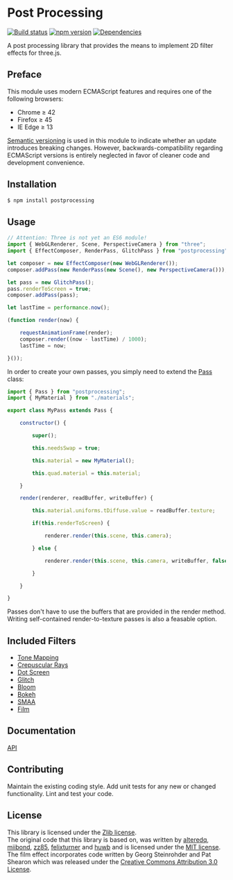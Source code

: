 # Post Processing 
[![Build status](https://travis-ci.org/vanruesc/postprocessing.svg?branch=master)](https://travis-ci.org/vanruesc/postprocessing) 
[![npm version](https://badge.fury.io/js/postprocessing.svg)](http://badge.fury.io/js/postprocessing) 
[![Dependencies](https://david-dm.org/vanruesc/postprocessing.svg?branch=master)](https://david-dm.org/vanruesc/postprocessing)

A post processing library that provides the means to implement 2D filter effects for three.js. 


## Preface

This module uses modern ECMAScript features and requires one of the following browsers:
 - Chrome ≥ 42
 - Firefox ≥ 45
 - IE Edge ≥ 13

[Semantic versioning](http://semver.org/) is used in this module to indicate whether an update 
introduces breaking changes. However, backwards-compatibility regarding ECMAScript versions is 
entirely neglected in favor of cleaner code and development convenience.


## Installation

```sh
$ npm install postprocessing
``` 


## Usage

```javascript
// Attention: Three is not yet an ES6 module!
import { WebGLRenderer, Scene, PerspectiveCamera } from "three";
import { EffectComposer, RenderPass, GlitchPass } from "postprocessing";

let composer = new EffectComposer(new WebGLRenderer());
composer.addPass(new RenderPass(new Scene(), new PerspectiveCamera()));

let pass = new GlitchPass();
pass.renderToScreen = true;
composer.addPass(pass);

let lastTime = performance.now();

(function render(now) {

	requestAnimationFrame(render);
	composer.render((now - lastTime) / 1000);
	lastTime = now;

}());
```

In order to create your own passes, you simply need to extend the 
[Pass](http://vanruesc.github.io/postprocessing/docs/files/src_passes_pass.js.html) class:

```javascript
import { Pass } from "postprocessing";
import { MyMaterial } from "./materials";

export class MyPass extends Pass {

	constructor() {

		super();

		this.needsSwap = true;

		this.material = new MyMaterial();

		this.quad.material = this.material;

	}

	render(renderer, readBuffer, writeBuffer) {

		this.material.uniforms.tDiffuse.value = readBuffer.texture;

		if(this.renderToScreen) {

			renderer.render(this.scene, this.camera);

		} else {

			renderer.render(this.scene, this.camera, writeBuffer, false);

		}

	}

}

```
Passes don't have to use the buffers that are provided in the render method. 
Writing self-contained render-to-texture passes is also a feasable option.


## Included Filters
 - [Tone Mapping](http://vanruesc.github.io/postprocessing/public/tone-mapping.html)
 - [Crepuscular Rays](http://vanruesc.github.io/postprocessing/public/god-rays.html)
 - [Dot Screen](http://vanruesc.github.io/postprocessing/public/dot-screen.html)
 - [Glitch](http://vanruesc.github.io/postprocessing/public/glitch.html)
 - [Bloom](http://vanruesc.github.io/postprocessing/public/bloom.html)
 - [Bokeh](http://vanruesc.github.io/postprocessing/public/bokeh.html)
 - [SMAA](http://vanruesc.github.io/postprocessing/public/smaa.html)
 - [Film](http://vanruesc.github.io/postprocessing/public/film.html)


## Documentation
[API](http://vanruesc.github.io/postprocessing/docs)


## Contributing
Maintain the existing coding style. Add unit tests for any new or changed functionality. Lint and test your code.


## License
This library is licensed under the [Zlib license](https://github.com/vanruesc/postprocessing/blob/master/LICENSE).  
The original code that this library is based on, was written by [alteredq](http://alteredqualia.com), 
[miibond](https://github.com/MiiBond), [zz85](https://github.com/zz85), 
[felixturner](http://airtight.cc) and [huwb](http://huwbowles.com) 
and is licensed under the [MIT license](https://github.com/mrdoob/three.js/blob/master/LICENSE).  
The film effect incorporates code written by Georg Steinrohder and Pat Shearon which was released under the 
[Creative Commons Attribution 3.0 License](http://creativecommons.org/licenses/by/3.0/).  
